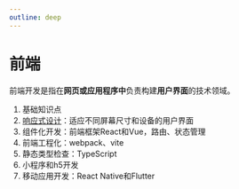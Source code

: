 ```yaml
---
outline: deep
---
```


# 前端
前端开发是指在**网页或应用程序中**负责构建**用户界面**的技术领域。

1. 基础知识点
2. [响应式设计](./responsiveDesign.md)：适应不同屏幕尺寸和设备的用户界面
3. 组件化开发：前端框架React和Vue，路由、状态管理
4. 前端工程化：webpack、vite
5. 静态类型检查：TypeScript
6. 小程序和h5开发
7. 移动应用开发：React Native和Flutter

